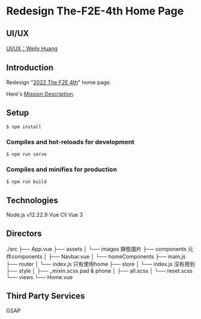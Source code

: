 # Redesign The-F2E-4th Home Page

## UI/UX
[UI/UX：Weily Huang](https://www.figma.com/file/wzATDupkAO6HklzhFoAXuK/REDESIGN-F2E?node-id=0%3A1)
## Introduction
Redesign "[2022 The F2E 4th](https://2022.thef2e.com/)" home page.

Here's [Mission Description](https://2022.thef2e.com/news/week1).




## Setup
```
$ npm install
```

### Compiles and hot-reloads for development
```
$ npm run serve
```

### Compiles and minifies for production
```
$ npm run build
```

## Technologies
Node.js v12.22.9
Vue Cli
Vue 3

## Directors
./src
├── App.vue 
├── assets
│   └── images 靜態圖片
├── components 元件components
│   ├── Navbar.vue 
│   └── homeComponents
├── main.js
├── router
│   └── index.js 只有使用home
├── store
│   └── index.js 沒有用到
├── style
│   ├── _mixin.scss pad & phone
│   ├── all.scss
│   └── reset.scss
└── views
    └── Home.vue

## Third Party Services
GSAP

